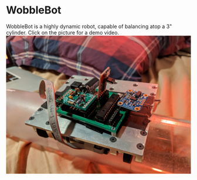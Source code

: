 # WobbleBot
WobbleBot is a highly dynamic robot, capable of balancing atop a 3" cylinder. Click on the picture for a demo video.
[![WobbleBot on 3" diameter cylinder](/resize_wobbleBot.jpg)](https://www.youtube.com/watch?v=yn1BvKIeCME)

